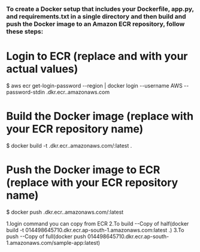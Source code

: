 ### To create a Docker setup that includes your Dockerfile, app.py, and requirements.txt in a single directory and then build and push the Docker image to an Amazon ECR repository, follow these steps:

# Login to ECR (replace <region> and <account-id> with your actual values)
$ aws ecr get-login-password --region <region> | docker login --username AWS --password-stdin <account-id>.dkr.ecr.<region>.amazonaws.com

# Build the Docker image (replace <repo-name> with your ECR repository name)
$ docker build -t <account-id>.dkr.ecr.<region>.amazonaws.com/<repo-name>:latest .

# Push the Docker image to ECR (replace <repo-name> with your ECR repository name)
$ docker push <account-id>.dkr.ecr.<region>.amazonaws.com/<repo-name>:latest

1.login command you can copy from ECR
2.To build --Copy of half(docker build -t 014498645710.dkr.ecr.ap-south-1.amazonaws.com:latest .)
3.To push  --Copy of full(docker push 014498645710.dkr.ecr.ap-south-1.amazonaws.com/sample-app:latest)
